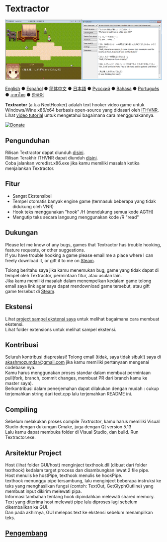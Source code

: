 # Textractor

![How it looks](screenshot.png)

[English](README.md) ● [Español](README_ES.md) ● [简体中文](README_SC.md) ● [日本語](README_JP.md) ● [Русский](README_RU.md) ● [Bahasa](README_ID.md) ● [Português](README_PT.md) ● [ภาษาไทย](README_TH.md) ● [한국어](README_KR.md)

**Textractor** (a.k.a NextHooker) adalah text hooker video game untuk Windows/Wine x86/x64 berbasis open-source yang didasari oleh [ITHVNR](http://www.hongfire.com/forum/showthread.php/438331-ITHVNR-ITH-with-the-VNR-engine).<br>
Lihat [video tutorial](https://tinyurl.com/textractor-tutorial) untuk mengetahui bagaimana cara menggunakannya.

[![Donate](https://www.paypalobjects.com/en_US/i/btn/btn_donate_SM.gif)](https://www.paypal.com/cgi-bin/webscr?cmd=_donations&business=akashmozumdar%40gmail.com&item_name=Textractor%20development&currency_code=USD)

## Pengunduhan

Rilisan Textractor dapat diunduh [disini](https://github.com/Artikash/Textractor/releases).<br>
Rilisan Terakhir ITHVNR dapat diunduh [disini](https://drive.google.com/open?id=13aHF4uIXWn-3YML_k2YCDWhtGgn5-tnO).<br>
Coba jalankan vcredist.x86.exe jika kamu memiliki masalah ketika menjalankan Textractor.

## Fitur

- Sangat Ekstensibel
- Tempel otomatis banyak engine game (termasuk beberapa yang tidak didukung oleh VNR)
- Hook teks menggunakan "hook" /H (mendukung semua kode AGTH)
- Mengutip teks secara langsung menggunakan kode /R "read"

## Dukungan

Please let me know of any bugs, games that Textractor has trouble hooking, feature requests, or other suggestions.<br>
If you have trouble hooking a game please email me a place where I can freely download it, or gift it to me on [Steam](https://steamcommunity.com/profiles/76561198097566313/).

Tolong beritahu saya jika kamu menemukan bug, game yang tidak dapat di tempel oleh Textractor, permintaan fitur, atau usulan lain.<br>
Jika kamu memiliki masalah dalam menempelkan kedalam game tolong email saya link agar saya dapat mendownload game tersebut, atau gift game tersebut di [Steam](https://steamcommunity.com/profiles/76561198097566313/).

## Ekstensi

Lihat [project sampel ekstensi saya](https://github.com/Artikash/ExampleExtension) untuk melihat bagaimana cara membuat ekstensi.<br>
Lihat folder extensions untuk melihat sampel ekstensi.

## Kontribusi

Seluruh kontribusi diapresiasi! Tolong email (tidak, saya tidak sibuk!) saya di akashmozumdar@gmail.com jika kamu memiliki pertanyaan mengenai codebase nya.<br>
Kamu harus menggunakan proses standar dalam membuat permintaan pull(fork, branch, commit changes, membuat PR dari branch kamu ke master saya).<br>
Berkontribusi dalam penerjemahan dapat dilakukan dengan mudah : cukup terjemahkan string dari text.cpp lalu terjemahkan README ini.

## Compiling

Sebelum melakukan proses compile *Textractor*, kamu harus memiliki Visual Studio dengan dukungan Cmake, juga dengan Qt version 5.13<br>
Lalu kamu dapat membuka folder di Visual Studio, dan build. Run Textractor.exe.


## Arsitektur Project

Host (lihat folder GUI/host) menginject texthook.dll (dibuat dari folder texthook) kedalam target process dan disambungkan lewat 2 file pipe.<br>
Host menulis ke hostPipe, texthook menulis ke hookPipe.<br>
texthook menunggu pipe tersambung, lalu menginject beberapa instruksi ke teks yang menghasilkan fungsi (contoh: TextOut, GetGlyphOutline) yang membuat input dikirim melewati pipa.<br>
Informasi tambahan tentang hook dipindahkan melewati shared memory.<br>
Text yang diterima host melewati pipe lalu diproses lagi sebelum dikembalikan ke GUI.<br>
Dan pada akhirnya, GUI melepas text ke ekstensi sebelum menampilkan teks.

## [Pengembang](CREDITS.md)
